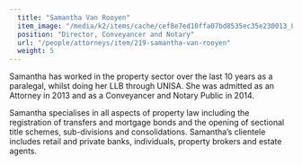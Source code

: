 ```yaml
---
  title: "Samantha Van Rooyen"
  item_image: "/media/k2/items/cache/cef8e7ed10ffa07bd8535ec35e230013_L.jpg"
  position: "Director, Conveyancer and Notary"
  url: "/people/attorneys/item/219-samantha-van-rooyen"
  weight: 5
---
```


Samantha has worked in the property sector over the last 10 years as a paralegal, whilst doing her LLB through UNISA. She was admitted as an Attorney in 2013 and as a Conveyancer and Notary Public in 2014. 
<!--more-->
Samantha specialises in all aspects of property law including the registration of transfers and mortgage bonds and the opening of sectional title schemes, sub-divisions and consolidations. Samantha’s clientele includes retail and private banks, individuals, property brokers and estate agents.